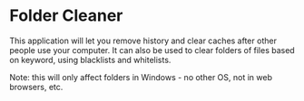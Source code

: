 Folder Cleaner
===============

This application will let you remove history and clear caches after other people use your computer.
It can also be used to clear folders of files based on keyword, using blacklists and whitelists.  

Note: this will only affect folders in Windows - no other OS, not in web browsers, etc.

